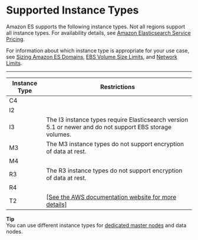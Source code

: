 # Supported Instance Types<a name="aes-supported-instance-types"></a>

Amazon ES supports the following instance types\. Not all regions support all instance types\. For availability details, see [Amazon Elasticsearch Service Pricing](https://aws.amazon.com/elasticsearch-service/pricing/)\.

For information about which instance type is appropriate for your use case, see [Sizing Amazon ES Domains](sizing-domains.md), [EBS Volume Size Limits](aes-limits.md#ebsresource), and [Network Limits](aes-limits.md#network-limits)\.


****  

| Instance Type | Restrictions | 
| --- | --- | 
|  C4  |   | 
|  I2  |   | 
|  I3  | The I3 instance types require Elasticsearch version 5\.1 or newer and do not support EBS storage volumes\. | 
|  M3  |  The M3 instance types do not support encryption of data at rest\.  | 
|  M4  |   | 
|  R3  |  The R3 instance types do not support encryption of data at rest\.  | 
|  R4  |   | 
|  T2  |  [\[See the AWS documentation website for more details\]](http://docs.aws.amazon.com/elasticsearch-service/latest/developerguide/aes-supported-instance-types.html)  | 

**Tip**  
You can use different instance types for [dedicated master nodes](es-managedomains-dedicatedmasternodes.md) and data nodes\.